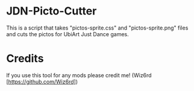 # JDN-Picto-Cutter
This is a script that takes "pictos-sprite.css" and "pictos-sprite.png" files and cuts the pictos for UbiArt Just Dance games.
# Credits
If you use this tool for any mods please credit me! (Wiz6rd [https://github.com/Wiz6rd])

